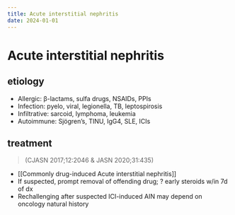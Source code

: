 ```yaml
---
title: Acute interstitial nephritis
date: 2024-01-01
---
```

# Acute interstitial nephritis

## etiology
* Allergic: β-lactams, sulfa drugs, NSAIDs, PPIs
* Infection: pyelo, viral, legionella, TB, leptospirosis
* Infiltrative: sarcoid, lymphoma, leukemia
* Autoimmune: Sjögren’s, TINU, IgG4, SLE, ICIs

## treatment
> (CJASN 2017;12:2046 & JASN 2020;31:435)
* [[Commonly drug-induced Acute interstitial nephritis]] 
* If suspected, prompt removal of offending drug; ? early steroids w/in 7d of dx
* Rechallenging after suspected ICI-induced AIN may depend on oncology natural history
